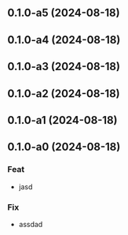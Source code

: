 ## 0.1.0-a5 (2024-08-18)

## 0.1.0-a4 (2024-08-18)

## 0.1.0-a3 (2024-08-18)

## 0.1.0-a2 (2024-08-18)

## 0.1.0-a1 (2024-08-18)

## 0.1.0-a0 (2024-08-18)

### Feat

- jasd

### Fix

- assdad
